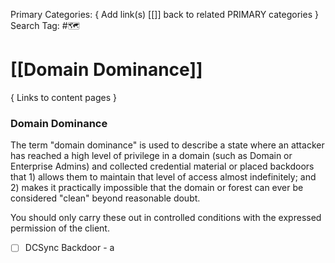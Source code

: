 Primary Categories: { Add link(s) [[]] back to related PRIMARY categories }
Search Tag: #🗺  

# [[Domain Dominance]]  
{ Links to content pages }

### Domain Dominance
The term "domain dominance" is used to describe a state where an attacker has reached a high level of privilege in a domain (such as Domain or Enterprise Admins) and collected credential material or placed backdoors that 1) allows them to maintain that level of access almost indefinitely; and 2) makes it practically impossible that the domain or forest can ever be considered "clean" beyond reasonable doubt.


You should only carry these out in controlled conditions with the expressed permission of the client.

- [ ] DCSync Backdoor
                - a

